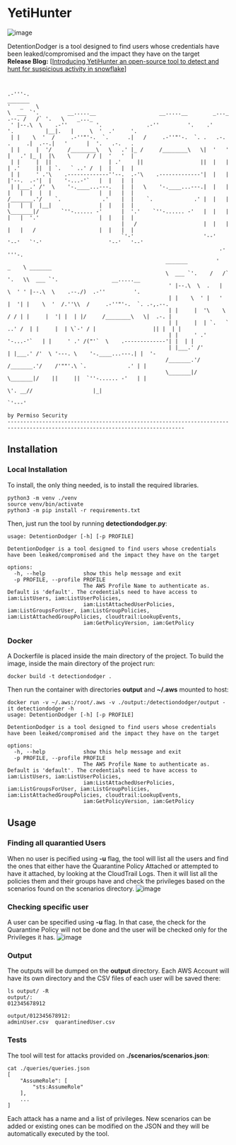 # YetiHunter
![image](.img/detentiondodger.png)

DetentionDodger is a tool designed to find users whose credentials have been leaked/compromised and the impact they have on the target\
**Release Blog:** [[Introducing YetiHunter an open-source tool to detect and hunt for suspicious activity in snowflake](https://permiso.io/blog/introducing-yetihunter-an-open-source-tool-to-detect-and-hunt-for-suspicious-activity-in-snowflake)]
````

                                                                                          .-'''-.
_______                                                                                  '   _    \
\  ___ `'.         __.....__                    __.....__        _..._            .--. /   /` '.   \    _..._
 ' |--.\  \    .-''         '.              .-''         '.    .'     '.          |__|.   |     \  '  .'     '.
 | |    \  '  /     .-''"'-.  `.      .|   /     .-''"'-.  `. .   .-.   .     .|  .--.|   '      |  '.   .-.   .
 | |     |  '/     /________\   \   .' |_ /     /________\   \|  '   '  |   .' |_ |  |\    \     / / |  '   '  |
 | |     |  ||                  | .'     ||                  ||  |   |  | .'     ||  | `.   ` ..' /  |  |   |  |
 | |     ' .'\    .-------------''--.  .-'\    .-------------'|  |   |  |'--.  .-'|  |    '-...-'`   |  |   |  |
 | |___.' /'  \    '-.____...---.   |  |   \    '-.____...---.|  |   |  |   |  |  |  |               |  |   |  |
/_______.'/    `.             .'    |  |    `.             .' |  |   |  |   |  |  |__|               |  |   |  |
\_______|/       `''-...... -'      |  '.'    `''-...... -'   |  |   |  |   |  '.'                   |  |   |  |
                                    |   /                     |  |   |  |   |   /                    |  |   |  |
                                    `'-'                      '--'   '--'   `'-'                     '--'   '--'
                                                                   .-'''-.
                                                  _______         '   _    \ _______
                                                  \  ___ `'.    /   /` '.   \\  ___ `'.                 __.....__
                                                   ' |--.\  \  .   |     \  ' ' |--.\  \    .--./)  .-''         '.
                                                   | |    \  ' |   '      |  '| |    \  '  /.''\\  /     .-''"'-.  `. .-,.--.
                                                   | |     |  '\    \     / / | |     |  '| |  | |/     /________\   \|  .-. |
                                                   | |     |  | `.   ` ..' /  | |     |  | \`-' / |                  || |  | |
                                                   | |     ' .'    '-...-'`   | |     ' .' /("'`  \    .-------------'| |  | |
                                                   | |___.' /'                | |___.' /'  \ '---. \    '-.____...---.| |  '-
                                                  /_______.'/                /_______.'/    /'""'.\ `.             .' | |
                                                  \_______|/                 \_______|/    ||     ||  `''-...... -'   | |
                                                                                           \'. __//                   |_|
                                                                                            `'---'
                                                                                                     by Permiso Security
------------------------------------------------------------------------------------------------------------------------------
````
## Installation
### Local Installation
To install, the only thing needed, is to install the required libraries.
````
python3 -m venv ./venv
source venv/bin/activate
python3 -m pip install -r requirements.txt
````
Then, just run the tool by running **detectiondodger.py**:
````
usage: DetentionDodger [-h] [-p PROFILE]

DetentionDodger is a tool designed to find users whose credentials have been leaked/compromised and the impact they have on the target

options:
  -h, --help            show this help message and exit
  -p PROFILE, --profile PROFILE
                        The AWS Profile Name to authenticate as. Default is 'default'. The credentials need to have access to iam:ListUsers, iam:ListUserPolicies,
                        iam:ListAttachedUserPolicies, iam:ListGroupsForUser, iam:ListGroupPolicies, iam:ListAttachedGroupPolicies, cloudtrail:LookupEvents,
                        iam:GetPolicyVersion, iam:GetPolicy
````
### Docker
A Dockerfile is placed inside the main directory of the project. To build the image, inside the main directory of the project run:
````
docker build -t detectiondodger .
````
Then run the container with directories **output** and **~/.aws** mounted to host:
````
docker run -v ~/.aws:/root/.aws -v ./output:/detectiondodger/output -it detectiondodger -h
usage: DetentionDodger [-h] [-p PROFILE]

DetentionDodger is a tool designed to find users whose credentials have been leaked/compromised and the impact they have on the target

options:
  -h, --help            show this help message and exit
  -p PROFILE, --profile PROFILE
                        The AWS Profile Name to authenticate as. Default is 'default'. The credentials need to have access to iam:ListUsers, iam:ListUserPolicies,
                        iam:ListAttachedUserPolicies, iam:ListGroupsForUser, iam:ListGroupPolicies, iam:ListAttachedGroupPolicies, cloudtrail:LookupEvents,
                        iam:GetPolicyVersion, iam:GetPolicy
````

## Usage
### Finding all quarantied Users
When no user is pecified using **-u** flag, the tool will list all the users and find the ones that either have the Quarantine Policy Attached or attempted to have it attached, by looking at the CloudTrail Logs. Then it will list all the policies them and their groups have and check the privileges based on the scenarios found on the scenarios directory.
![image](.img/allusers.png)

### Checking specific user
A user can be specified using **-u** flag. In that case, the check for the Quarantine Policy will not be done and the user will be checked only for the Privileges it has.
![image](.img/singleuser.png)

### Output
The outputs will be dumped on the **output** directory. Each AWS Account will have its own directory and the CSV files of each user will be saved there:
````
ls output/ -R
output/:
012345678912

output/012345678912:
adminUser.csv  quarantinedUser.csv
````

### Tests
The tool will test for attacks provided on **./scenarios/scenarios.json**:
````
cat ./queries/queries.json
[
    "AssumeRole": [
        "sts:AssumeRole"
    ],
    ...
]
````
Each attack has a name and a list of privileges. New scenarios can be added or existing ones can be modified on the JSON and they will be automatically executed by the tool.

